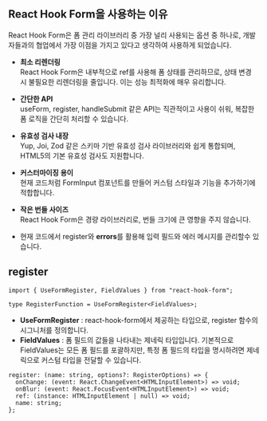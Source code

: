 


## React Hook Form을 사용하는 이유
React Hook Form은 폼 관리 라이브러리 중 가장 널리 사용되는 옵션 중 하나로, 개발자들과의 협업에서 가장 이점을 가지고 있다고 생각하여 사용하게 되었습니다.

- <b>최소 리렌더링</b> <br/>
  React Hook Form은 내부적으로 ref를 사용해 폼 상태를 관리하므로, 상태 변경 시 불필요한 리렌더링을 줄입니다. 이는 성능 최적화에 매우 유리합니다.
  
- <b>간단한 API</b> <br/> useForm, register, handleSubmit 같은 API는 직관적이고 사용이 쉬워, 복잡한 폼 로직을 간단히 처리할 수 있습니다.
  
- <b>유효성 검사 내장</b> <br/> Yup, Joi, Zod 같은 스키마 기반 유효성 검사 라이브러리와 쉽게 통합되며, HTML5의 기본 유효성 검사도 지원합니다.
  
- <b>커스터마이징 용이</b> <br/> 현재 코드처럼 FormInput 컴포넌트를 만들어 커스텀 스타일과 기능을 추가하기에 적합합니다.
  
- <b>작은 번들 사이즈</b> <br/> React Hook Form은 경량 라이브러리로, 번들 크기에 큰 영향을 주지 않습니다.
  
- 현재 코드에서 register와 <b>errors</b>를 활용해 입력 필드와 에러 메시지를 관리할수 있습니다.

## register


```
import { UseFormRegister, FieldValues } from "react-hook-form";

type RegisterFunction = UseFormRegister<FieldValues>;
````

- <b>UseFormRegister</b> : react-hook-form에서 제공하는 타입으로, register 함수의 시그니처를 정의합니다.
- <b>FieldValues</b> : 폼 필드의 값들을 나타내는 제네릭 타입입니다. 기본적으로 FieldValues는 모든 폼 필드를 포괄하지만, 특정 폼 필드의 타입을 명시하려면 제네릭으로 커스텀 타입을 전달할 수 있습니다.


```
register: (name: string, options?: RegisterOptions) => {
  onChange: (event: React.ChangeEvent<HTMLInputElement>) => void;
  onBlur: (event: React.FocusEvent<HTMLInputElement>) => void;
  ref: (instance: HTMLInputElement | null) => void;
  name: string;
};
```
